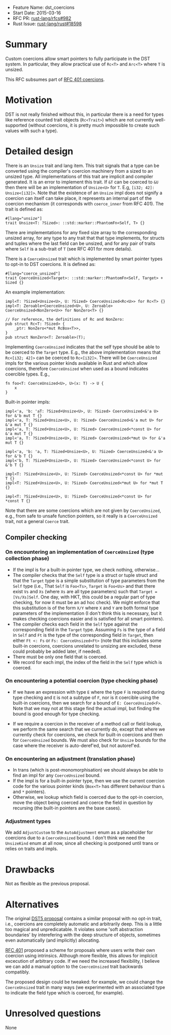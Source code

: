 - Feature Name: dst_coercions
- Start Date: 2015-03-16
- RFC PR: [rust-lang/rfcs#982](https://github.com/rust-lang/rfcs/pull/982)
- Rust Issue: [rust-lang/rust#18598](https://github.com/rust-lang/rust/issues/18598)

# Summary

Custom coercions allow smart pointers to fully participate in the DST system.
In particular, they allow practical use of `Rc<T>` and `Arc<T>` where `T` is unsized.

This RFC subsumes part of [RFC 401 coercions](https://github.com/rust-lang/rfcs/blob/master/text/0401-coercions.md).

# Motivation

DST is not really finished without this, in particular there is a need for types
like reference counted trait objects (`Rc<Trait>`) which are not currently well-
supported (without coercions, it is pretty much impossible to create such values
with such a type).

# Detailed design

There is an `Unsize` trait and lang item. This trait signals that a type can be
converted using the compiler's coercion machinery from a sized to an unsized
type. All implementations of this trait are implicit and compiler generated. It
is an error to implement this trait. If `&T` can be coerced to `&U` then there
will be an implementation of `Unsize<U>` for `T`. E.g, `[i32; 42]:
Unsize<[i32]>`. Note that the existence of an `Unsize` impl does not signify a
coercion can itself can take place, it represents an internal part of the
coercion mechanism (it corresponds with `coerce_inner` from  RFC 401). The trait
is defined as:

```
#[lang="unsize"]
trait Unsize<T: ?Sized>: ::std::marker::PhantomFn<Self, T> {}
```

There are implementations for any fixed size array to the corresponding unsized
array, for any type to any trait that that type implements, for structs and
tuples where the last field can be unsized, and for any pair of traits where
`Self` is a sub-trait of `T` (see RFC 401 for more details).

There is a `CoerceUnsized` trait which is implemented by smart pointer types to
opt-in to DST coercions. It is defined as:

```
#[lang="coerce_unsized"]
trait CoerceUnsized<Target>: ::std::marker::PhantomFn<Self, Target> + Sized {}
```

An example implementation:

```
impl<T: ?Sized+Unsize<U>, U: ?Sized> CoerceUnsized<Rc<U>> for Rc<T> {}
impl<T: Zeroable+CoerceUnsized<U>, U: Zeroable> CoerceUnsized<NonZero<U>> for NonZero<T> {}

// For reference, the definitions of Rc and NonZero:
pub struct Rc<T: ?Sized> {
    _ptr: NonZero<*mut RcBox<T>>,
}
pub struct NonZero<T: Zeroable>(T);
```

Implementing `CoerceUnsized` indicates that the self type should be able to be
coerced to the `Target` type. E.g., the above implementation means that
`Rc<[i32; 42]>` can be coerced to `Rc<[i32]>`. There will be `CoerceUnsized` impls
for the various pointer kinds available in Rust and which allow coercions, therefore
`CoerceUnsized` when used as a bound indicates coercible types. E.g.,

```
fn foo<T: CoerceUnsized<U>, U>(x: T) -> U {
    x
}
```

Built-in pointer impls:

```
impl<'a, 'b: 'aT: ?Sized+Unsize<U>, U: ?Sized> CoerceUnsized<&'a U> for &'b mut T {}
impl<'a, T: ?Sized+Unsize<U>, U: ?Sized> CoerceUnsized<&'a mut U> for &'a mut T {}
impl<'a, T: ?Sized+Unsize<U>, U: ?Sized> CoerceUnsized<*const U> for &'a mut T {}
impl<'a, T: ?Sized+Unsize<U>, U: ?Sized> CoerceUnsized<*mut U> for &'a mut T {}

impl<'a, 'b: 'a, T: ?Sized+Unsize<U>, U: ?Sized> CoerceUnsized<&'a U> for &'b T {}
impl<'b, T: ?Sized+Unsize<U>, U: ?Sized> CoerceUnsized<*const U> for &'b T {}

impl<T: ?Sized+Unsize<U>, U: ?Sized> CoerceUnsized<*const U> for *mut T {}
impl<T: ?Sized+Unsize<U>, U: ?Sized> CoerceUnsized<*mut U> for *mut T {}

impl<T: ?Sized+Unsize<U>, U: ?Sized> CoerceUnsized<*const U> for *const T {}
```

Note that there are some coercions which are not given by `CoerceUnsized`, e.g.,
from safe to unsafe function pointers, so it really is a `CoerceUnsized` trait,
not a general `Coerce` trait.


## Compiler checking

### On encountering an implementation of `CoerceUnsized` (type collection phase)

* If the impl is for a built-in pointer type, we check nothing, otherwise...
* The compiler checks that the `Self` type is a struct or tuple struct and that
the `Target` type is a simple substitution of type parameters from the `Self`
type (i.e., That `Self` is `Foo<Ts>`, `Target` is `Foo<Us>` and that there exist
`Vs` and `Xs` (where `Xs` are all type parameters) such that `Target = [Vs/Xs]Self`.
One day, with HKT, this could be a regular part of type checking, for now
it must be an ad hoc check). We might enforce that this substitution is of the
form `X/Y` where `X` and `Y` are both formal type parameters of the
implementation (I don't think this is necessary, but it makes checking coercions
easier and is satisfied for all smart pointers).
* The compiler checks each field in the `Self` type against the corresponding field
in the `Target` type. Assuming `Fs` is the type of a field in `Self` and `Ft` is
the type of the corresponding field in `Target`, then either `Ft <: Fs` or
`Fs: CoerceUnsized<Ft>` (note that this includes some built-in coercions, coercions
unrelated to unsizing are excluded, these could probably be added later, if needed).
* There must be only one field that is coerced.
* We record for each impl, the index of the field in the `Self` type which is
coerced.

### On encountering a potential coercion (type checking phase)

* If we have an expression with type `E` where the type `F` is required during
type checking and `E` is not a subtype of `F`, nor is it coercible using the
built-in coercions, then we search for a bound of `E: CoerceUnsized<F>`. Note
that we may not at this stage find the actual impl, but finding the bound is
good enough for type checking.

* If we require a coercion in the receiver of a method call or field lookup, we
perform the same search that we currently do, except that where we currently
check for coercions, we check for built-in coercions and then for `CoerceUnsized`
bounds. We must also check for `Unsize` bounds for the case where the receiver
is auto-deref'ed, but not autoref'ed.


### On encountering an adjustment (translation phase)

* In trans (which is post-monomorphisation) we should always be able to find an
impl for any `CoerceUnsized` bound. 
* If the impl is for a built-in pointer type, then we use the current coercion
code for the various pointer kinds (`Box<T>` has different behaviour than `&` and
`*` pointers).
* Otherwise, we lookup which field is coerced due to the opt-in coercion, move
the object being coerced and coerce the field in question by recursing (the
built-in pointers are the base cases).


### Adjustment types

We add `AdjustCustom` to the `AutoAdjustment` enum as a placeholder for coercions
due to a `CoerceUnsized` bound. I don't think we need the `UnsizeKind` enum at
all now, since all checking is postponed until trans or relies on traits and impls.


# Drawbacks

Not as flexible as the previous proposal.

# Alternatives

The original [DST5 proposal](http://smallcultfollowing.com/babysteps/blog/2014/01/05/dst-take-5/)
contains a similar proposal with no opt-in trait, i.e., coercions are completely
automatic and arbitrarily deep. This is a little too magical and unpredicatable.
It violates some 'soft abstraction boundaries' by interefering with the deep
structure of objects, sometimes even automatically (and implicitly) allocating.

[RFC 401](https://github.com/rust-lang/rfcs/blob/master/text/0401-coercions.md)
proposed a scheme for proposals where users write their own coercion using
intrinsics. Although more flexible, this allows for implcicit excecution of
arbitrary code. If we need the increased flexibility, I believe we can add a
manual option to the `CoerceUnsized` trait backwards compatibly.

The proposed design could be tweaked: for example, we could change the
`CoerceUnsized` trait in many ways (we experimented with an associated type to
indicate the field type which is coerced, for example).

# Unresolved questions

None
